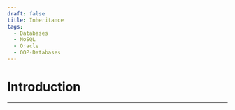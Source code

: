 ```yaml
---
draft: false
title: Inheritance
tags:
  - Databases
  - NoSQL
  - Oracle
  - OOP-Databases
---
```

# Introduction
---

